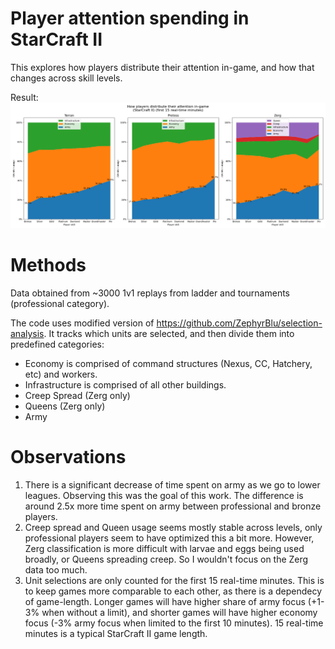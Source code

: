 # Player attention spending in StarCraft II

This explores how players distribute their attention in-game, and how that changes across skill levels.

Result:
![Screenshot](./result15.png)

# Methods

Data obtained from ~3000 1v1 replays from ladder and tournaments (professional category).

The code uses modified version of https://github.com/ZephyrBlu/selection-analysis. 
It tracks which units are selected, and then divide them into predefined categories:

* Economy is comprised of command structures (Nexus, CC, Hatchery, etc) and workers.
* Infrastructure is comprised of all other buildings.
* Creep Spread (Zerg only)
* Queens (Zerg only)
* Army


# Observations
1. There is a significant decrease of time spent on army as we go to lower leagues. Observing this was the goal of this work. The difference is around 2.5x more time spent on army between professional and bronze players.
2. Creep spread and Queen usage seems mostly stable across levels, only professional players seem to have optimized this a bit more. However, Zerg classification is more difficult with larvae and eggs being used broadly, or Queens spreading creep. So I wouldn't focus on the Zerg data too much.
3. Unit selections are only counted for the first 15 real-time minutes. This is to keep games more comparable to each other, as there is a dependecy of game-length. Longer games will have higher share of army focus (+1-3% when without a limit), and shorter games will have higher economy focus (-3% army focus when limited to the first 10 minutes). 15 real-time minutes is a typical StarCraft II game length.